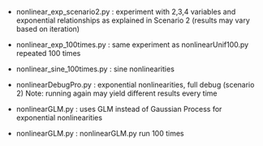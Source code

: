 - nonlinear_exp_scenario2.py : experiment with 2,3,4 variables and exponential relationships as explained in Scenario 2 (results may vary based on iteration)

- nonlinear_exp_100times.py : same experiment as nonlinearUnif100.py repeated 100 times

- nonlinear_sine_100times.py : sine nonlinearities

- nonlinearDebugPro.py : exponential nonlinearities, full debug (scenario 2)
Note: running again may yield different results every time

- nonlinearGLM.py : uses GLM instead of Gaussian Process for exponential nonlinearities

- nonlinearGLM.py : nonlinearGLM.py run 100 times
